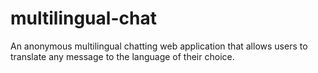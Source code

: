 # multilingual-chat
 An anonymous multilingual chatting web application that allows users to translate any message to the language of their choice.
